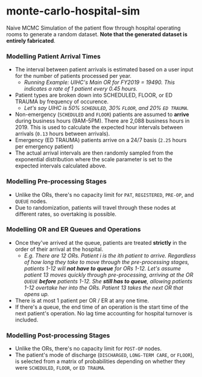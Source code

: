 # monte-carlo-hospital-sim
Naive MCMC Simulation of the patient flow through hospital operating rooms to 
generate a random dataset. __Note that the generated dataset is entirely fabricated__.

### Modelling Patient Arrival Times

* The interval between patient arrivals is estimated based on a user input for the number of patients processed per year. 
    - _Running Example: UIHC's Main OR for FY2019 = 19490. This indicates a rate of 1 patient every 0.45 hours._
* Patient types are broken down into SCHEDULED, FLOOR, or ED TRAUMA by frequency of occurence.
    - _Let's say UIHC is 50% `SCHEDULED`, 30% `FLOOR`, and 20% `ED TRAUMA`._
* Non-emergency (`SCHEDULED` and `FLOOR`) patients are assumed to __arrive__ during business hours (9AM-5PM). There are 2,088 business hours in 2019. This is used to calculate the expected hour intervals between arrivals (`0.13` hours between arrivals).
* Emergency (ED TRAUMA) patients arrive on a 24/7 basis (`2.25` hours per emergency patient)
* The actual arrival intervals are then randomly sampled from the exponential distribution where the scale parameter is set to the expected intervals calculated above.

### Modelling Pre-processing Stages

* Unlike the ORs, there's no capacity limit for `PAT`, `REGISTERED`, `PRE-OP`, and `QUEUE` nodes.
* Due to randomization, patients will travel through these nodes at different rates, so overtaking is possible.
     
### Modelling OR and ER Queues and Operations

* Once they've arrived at the queue, patients are treated __strictly__ in the order of their arrival at the hospital.
    - _E.g. There are 12 ORs. Patient i is the ith patient to arrive. Regardless of how long they take to move through the pre-processing stages, patients 1-12 will __not have to queue__ for ORs 1-12. Let's assume patient 13 moves quickly through pre-processing, arriving at the OR `QUEUE` __before__ patients 1-12. She __still has to queue__, allowing patients 1-12 overtake her into the ORs. Patient 13 takes the next OR that opens up._
* There is at most 1 patient per OR / ER at any one time.
* If there's a queue, the end time of an operation is the start time of the next patient's operation. No lag time accounting for hospital turnover is included.

### Modelling Post-processing Stages

* Unlike the ORs, there's no capacity limit for `POST-OP` nodes.
* The patient's mode of discharge (`DISCHARGED`, `LONG-TERM CARE`, or `FLOOR`), is selected from a matrix of probabilities depending on whether they were `SCHEDULED`, `FLOOR`, or `ED TRAUMA`.